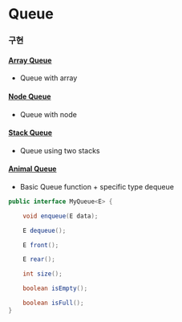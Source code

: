 # Queue

### 구현

#### [Array Queue](./ArrayQueue.java)

- Queue with array

#### [Node Queue](./NodeQueue.java)

- Queue with node

#### [Stack Queue](./StackQueue.java)

- Queue using two stacks

#### [Animal Queue](./AnimalQueue.java)

- Basic Queue function + specific type dequeue

```java
public interface MyQueue<E> {

    void enqueue(E data);

    E dequeue();

    E front();

    E rear();

    int size();

    boolean isEmpty();

    boolean isFull();
}

```
